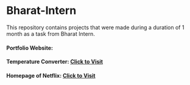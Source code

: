 # Bharat-Intern

<p>This repository contains projects that were made during a duration of 1 month as a task from Bharat Intern.</p>
<h4>Portfolio Website:</h4>
<h4>Temperature Converter: <a href="https://effervescent-queijadas-0d5ff2.netlify.app/" target="_blank"> Click to Visit </a></h4>
<h4>Homepage of Netflix: <a href="https://lucky-dango-8bcfe9.netlify.app/" target="_blank"> Click to Visit </a></h4>
